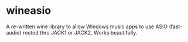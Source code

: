 # wineasio
A re-written wine library to allow Windows music apps to use ASIO (fast-audio) routed thru JACK1 or JACK2.  Works beautifully.
